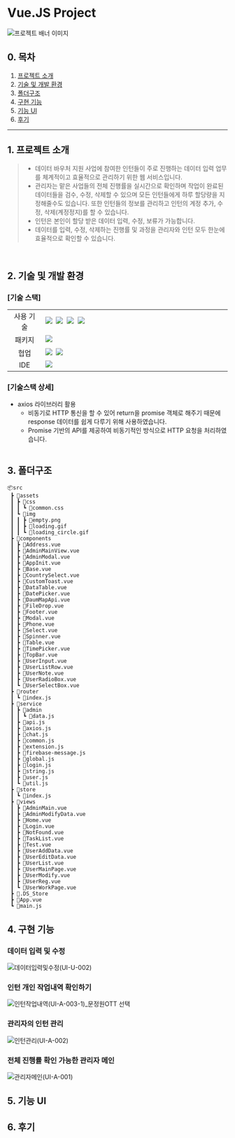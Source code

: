 # <span id="top">Vue.JS Project</span>

![프로젝트 배너 이미지](https://github.com/su0797/first-vue-project/assets/95666574/8abb465c-d242-4faa-afce-81daecafba50)


## 0. 목차

1.  [프로젝트 소개](#1-프로젝트-소개)
2.  [기술 및 개발 환경](#2-기술-및-개발-환경)
3.  [폴더구조](#3-폴더구조)
4.  [구현 기능](#4-구현-기능)
5.  [기능 UI](#5-기능-UI)
6.  [후기](#6-후기)

---
## 1. 프로젝트 소개

> - 데이터 바우처 지원 사업에 참여한 인턴들이 주로 진행하는 데이터 입력 업무를 체계적이고 효율적으로 관리하기 위한 웹 서비스입니다. 
> - 관리자는 맡은 사업들의 전체 진행률을 실시간으로 확인하며 작업이 완료된 데이터들을 검수, 수정, 삭제할 수 있으며 모든 인턴들에게 하루 할당량을 지정해줄수도 있습니다. 또한 인턴들의 정보를 관리하고 인턴의 계정 추가, 수정, 삭제(계정정지)를 할 수 있습니다.
> - 인턴은 본인이 할당 받은 데이터 입력, 수정, 보류가 가능합니다.
> - 데이터를 입력, 수정, 삭제하는 진행률 및 과정을 관리자와 인턴 모두 한눈에 효율적으로 확인할 수 있습니다.

<br>

## 2. 기술 및 개발 환경

### [기술 스택]

<table>
<tr>
 <td align="center" width="100px">사용 기술</td>
 <td width="800px">
 <img src="https://img.shields.io/badge/Vue.js-35495E?style=for-the-badge&logo=vuedotjs&logoColor=4FC08D"/>&nbsp  
   <img src="https://img.shields.io/badge/axios-7F2B7B?style=for-the-badge&logo=axios&logoColor=white"/>&nbsp 
  <img src="https://img.shields.io/badge/html5-E34F26?style=for-the-badge&logo=html5&logoColor=white"/>&nbsp
  <img src="https://img.shields.io/badge/CSS3-1572B6?style=for-the-badge&logo=css3&logoColor=white"/>&nbsp
    </td>
</tr>
<tr>
 <td align="center">패키지</td>
 <td>
    <img src="https://img.shields.io/badge/npm-CB3837?style=for-the-badge&logo=NPM&logoColor=ffffff"/>&nbsp 
  </td>
</tr>
<tr>
 <td align="center">협업</td>
 <td>
    <img src="https://img.shields.io/badge/Bitbucket-2684FF?style=for-the-badge&logo=Bitbucket&logoColor=white"/>&nbsp 
    <img src="https://img.shields.io/badge/Discord-4263f5?style=for-the-badge&logo=Discord&logoColor=white"/>&nbsp  
 </td>
<tr>
 <td align="center">IDE</td>
 <td>
    <img src="https://img.shields.io/badge/VSCode-007ACC?style=for-the-badge&logo=Visual%20Studio%20Code&logoColor=white"/>&nbsp
</tr>
</table>

### [기술스택 상세]

- axios 라이브러리 활용
  - 비동기로 HTTP 통신을 할 수 있어 return을 promise 객체로 해주기 때문에 response 데이터를 쉽게 다루기 위해 사용하였습니다.
  - Promise 기반의 API를 제공하여 비동기적인 방식으로 HTTP 요청을 처리하였습니다.
    <br><br>

## 3. 폴더구조
```
📦src
 ┣ 📂assets
 ┃ ┣ 📂css
 ┃ ┃ ┗ 📜common.css
 ┃ ┗ 📂img
 ┃ ┃ ┣ 📜empty.png
 ┃ ┃ ┣ 📜loading.gif
 ┃ ┃ ┗ 📜loading_circle.gif
 ┣ 📂components
 ┃ ┣ 📜Address.vue
 ┃ ┣ 📜AdminMainView.vue
 ┃ ┣ 📜AdminModal.vue
 ┃ ┣ 📜AppInit.vue
 ┃ ┣ 📜Base.vue
 ┃ ┣ 📜CountrySelect.vue
 ┃ ┣ 📜CustomToast.vue
 ┃ ┣ 📜DataTable.vue
 ┃ ┣ 📜DatePicker.vue
 ┃ ┣ 📜DaumMapApi.vue
 ┃ ┣ 📜FileDrop.vue
 ┃ ┣ 📜Footer.vue
 ┃ ┣ 📜Modal.vue
 ┃ ┣ 📜Phone.vue
 ┃ ┣ 📜Select.vue
 ┃ ┣ 📜Spinner.vue
 ┃ ┣ 📜Table.vue
 ┃ ┣ 📜TimePicker.vue
 ┃ ┣ 📜TopBar.vue
 ┃ ┣ 📜UserInput.vue
 ┃ ┣ 📜UserListRow.vue
 ┃ ┣ 📜UserNote.vue
 ┃ ┣ 📜UserRadioBox.vue
 ┃ ┗ 📜UserSelectBox.vue
 ┣ 📂router
 ┃ ┗ 📜index.js
 ┣ 📂service
 ┃ ┣ 📂admin
 ┃ ┃ ┗ 📜data.js
 ┃ ┣ 📜api.js
 ┃ ┣ 📜axios.js
 ┃ ┣ 📜chat.js
 ┃ ┣ 📜common.js
 ┃ ┣ 📜extension.js
 ┃ ┣ 📜firebase-message.js
 ┃ ┣ 📜global.js
 ┃ ┣ 📜login.js
 ┃ ┣ 📜string.js
 ┃ ┣ 📜user.js
 ┃ ┗ 📜util.js
 ┣ 📂store
 ┃ ┗ 📜index.js
 ┣ 📂views
 ┃ ┣ 📜AdminMain.vue
 ┃ ┣ 📜AdminModifyData.vue
 ┃ ┣ 📜Home.vue
 ┃ ┣ 📜Login.vue
 ┃ ┣ 📜NotFound.vue
 ┃ ┣ 📜TaskList.vue
 ┃ ┣ 📜Test.vue
 ┃ ┣ 📜UserAddData.vue
 ┃ ┣ 📜UserEditData.vue
 ┃ ┣ 📜UserList.vue
 ┃ ┣ 📜UserMainPage.vue
 ┃ ┣ 📜UserModify.vue
 ┃ ┣ 📜UserReg.vue
 ┃ ┗ 📜UserWorkPage.vue
 ┣ 📜.DS_Store
 ┣ 📜App.vue
 ┗ 📜main.js
```


## 4. 구현 기능

### 데이터 입력 및 수정 
![데이터입력및수정(UI-U-002)](https://github.com/su0797/first-vue-project/assets/95666574/d0102b62-0692-4450-859e-2a5c51138383)

### 인턴 개인 작업내역 확인하기
![인턴작업내역(UI-A-003-1)_문정원OTT 선택](https://github.com/su0797/first-vue-project/assets/95666574/20d5e1fb-d040-43da-9003-44d633e2499f)


### 관리자의 인턴 관리
![인턴관리(UI-A-002)](https://github.com/su0797/first-vue-project/assets/95666574/4050c7ca-3619-4c6a-8a7d-ad303eadeddd)

### 전체 진행률 확인 가능한 관리자 메인
![관리자메인(UI-A-001)](https://github.com/su0797/first-vue-project/assets/95666574/bcd10838-4524-441b-8c0d-d590520e74d0)



## 5. 기능 UI



## 6. 후기

